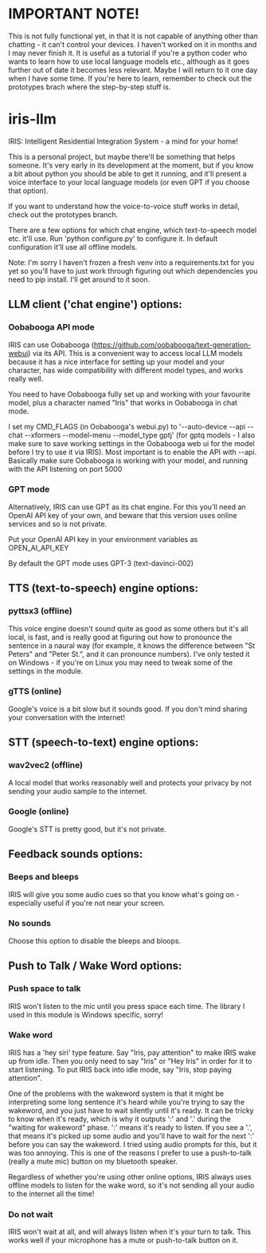 # IMPORTANT NOTE!

This is not fully functional yet, in that it is not capable of anything other than chatting - it can't control your devices.  I haven't worked on it in months and I may never finish it.  It is useful as a tutorial if you're a python coder who wants to learn how to use local language models etc., although as it goes further out of date it becomes less relevant.  Maybe I will return to it one day when I have some time.  If you're here to learn, remember to check out the prototypes brach where the step-by-step stuff is.

# iris-llm
IRIS: Intelligent Residential Integration System - a mind for your home!

This is a personal project, but maybe there'll be something that helps someone.  It's very early in its development at the moment, but if you know a bit about python you should be able to get it running, and it'll present a voice interface to your local language models (or even GPT if you choose that option).  

If you want to understand how the voice-to-voice stuff works in detail, check out the prototypes branch.

There are a few options for which chat engine, which text-to-speech model etc. it'll use.  Run 'python configure.py' to configure it.  In default configuration it'll use all offline models.

Note: I'm sorry I haven't frozen a fresh venv into a requirements.txt for you yet so you'll have to just work through figuring out which dependencies you need to pip install.  I'll get around to it soon.

## LLM client ('chat engine') options:

### Oobabooga API mode

IRIS can use Oobabooga (https://github.com/oobabooga/text-generation-webui) via its API.  This is a convenient way to access local LLM models because it has a nice interface for setting up your model and your character, has wide compatibility with different model types, and works really well.  

You need to have Oobabooga fully set up and working with your favourite model, plus a character named "Iris" that works in Oobabooga in chat mode.

I set my CMD_FLAGS (in Oobabooga's webui.py) to  '--auto-device --api --chat --xformers --model-menu --model_type gptj'  (for gptq models - I also make sure to save working settings in the Oobabooga web ui for the model before I try to use it via IRIS).  Most important is to enable the API with --api.  Basically make sure Oobabooga is working with your model, and running with the API listening on port 5000


### GPT mode

Alternatively, IRIS can use GPT as its chat engine.  For this you'll need an OpenAI API key of your own, and beware that this version uses online services and so is not private.

Put your OpenAI API key in your environment variables as OPEN_AI_API_KEY

By default the GPT mode uses GPT-3 (text-davinci-002)



## TTS (text-to-speech) engine options:

### pyttsx3 (offline)

This voice engine doesn't sound quite as good as some others but it's all local, is fast, and is really good at figuring out how to pronounce the sentence in a naural way (for example, it knows the difference between "St Peters" and "Peter St.", and it can pronounce numbers).  I've only tested it on Windows - if you're on Linux you may need to tweak some of the settings in the module.

### gTTS (online)

Google's voice is a bit slow but it sounds good.  If you don't mind sharing your conversation with the internet!



## STT (speech-to-text) engine options:

### wav2vec2 (offline)

A local model that works reasonably well and protects your privacy by not sending your audio sample to the internet.

### Google (online)

Google's STT is pretty good, but it's not private.



## Feedback sounds options:

### Beeps and bleeps

IRIS will give you some audio cues so that you know what's going on - especially useful if you're not near your screen.

### No sounds

Choose this option to disable the bleeps and bloops.



## Push to Talk / Wake Word options:

### Push space to talk

IRIS won't listen to the mic until you press space each time.  The library I used in this module is Windows specific, sorry!

### Wake word

IRIS has a 'hey siri' type feature.  Say "Iris, pay attention" to make IRIS wake up from idle.  Then you only need to say "Iris" or "Hey Iris" in order for it to start listening.
To put IRIS back into idle mode, say "Iris, stop paying attention".

One of the problems with the wakeword system is that it might be interpreting some long sentence it's heard while you're
trying to say the wakeword, and you just have to wait silently until it's ready.  It can be tricky to know when it's
ready, which is why it outputs ':' and '.' during the "waiting for wakeword" phase.  ':' means it's ready to listen.  If
you see a '.', that means it's picked up some audio and you'll have to wait for the next ':' before you can say the
wakeword.  I tried using audio prompts for this, but it was too annoying.  This is one of the reasons I prefer to use
a push-to-talk (really a mute mic) button on my bluetooth speaker.

Regardless of whether you're using other online options, IRIS always uses offline models to listen for the wake word, so it's not sending all your audio to the internet all the time!

### Do not wait

IRIS won't wait at all, and will always listen when it's your turn to talk.  This works well if your microphone has a mute or push-to-talk button on it.

